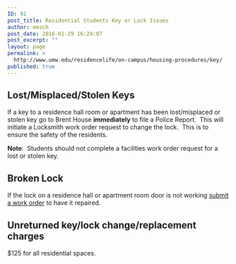 ```yaml
---
ID: 91
post_title: Residential Students Key or Lock Issues
author: mesch
post_date: 2016-01-29 16:24:07
post_excerpt: ""
layout: page
permalink: >
  http://www.umw.edu/residencelife/on-campus/housing-procedures/key/
published: true
---
```

<h2>Lost/Misplaced/Stolen Keys</h2>
If a key to a residence hall room or apartment has been lost/misplaced or stolen key go to Brent House <strong>immediately</strong> to file a Police Report.  This will initiate a Locksmith work order request to change the lock.  This is to ensure the safety of the residents.

<strong>Note</strong>:  Students should not complete a facilities work order request for a lost or stolen key.
<h2>Broken Lock</h2>
If the lock on a residence hall or apartment room door is not working <a href="https://ssb.umw.edu/ssomanager/c/SSB?pkg=umw_work_order.p_create_work_order">submit a work order</a> to have it repaired.
<h2>Unreturned key/lock change/replacement charges</h2>
$125 for all residential spaces.